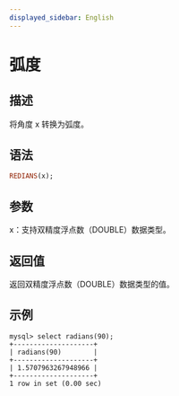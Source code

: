 ```yaml
---
displayed_sidebar: English
---
```


# 弧度

## 描述

将角度 x 转换为弧度。

## 语法

```Haskell
REDIANS(x);
```

## 参数

x：支持双精度浮点数（DOUBLE）数据类型。

## 返回值

返回双精度浮点数（DOUBLE）数据类型的值。

## 示例

```Plain
mysql> select radians(90);
+--------------------+
| radians(90)        |
+--------------------+
| 1.5707963267948966 |
+--------------------+
1 row in set (0.00 sec)
```
